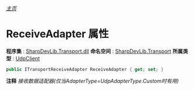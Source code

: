 ###### [主页](./Index.md "主页")
# ReceiveAdapter 属性
**程序集** : [SharpDevLib.Transport.dll](./SharpDevLib.Transport.assembly.md "SharpDevLib.Transport.dll")
**命名空间** : [SharpDevLib.Transport](./SharpDevLib.Transport.namespace.md "SharpDevLib.Transport")
**所属类型** : [UdpClient](./SharpDevLib.Transport.UdpClient.md "UdpClient")
``` csharp
public ITransportReceiveAdapter ReceiveAdapter { get; set; }
```
**注释**
*接收数据适配器(仅当AdapterType=UdpAdapterType.Custom时有用)*

